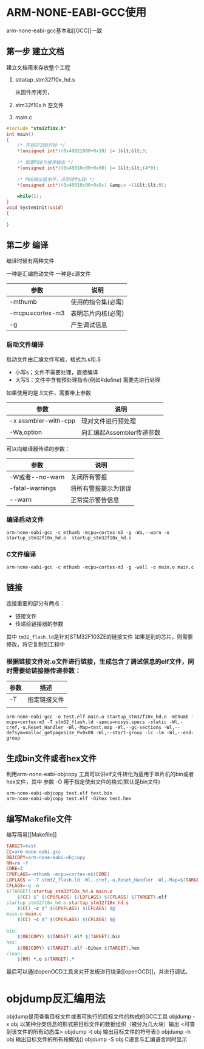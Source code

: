 # ARM-NONE-EABI-GCC使用
arm-none-eabi-gcc基本和[[GCC]]一致
## 第一步 建立文档
建立文档用来存放整个工程

1. stratup_stm32f10x_hd.s

   从固件库拷贝，

2. stm32f10x.h 空文件

3. main.c

~~~c
#include "stm32f10x.h"
int main()
{
    /* 开启GPIOB时钟 */
    *(unsigned int*)(0x40021000+0x18) |= 1&lt;&lt;3;
 
    /* 配置PB0为推挽输出 */
    *(unsigned int*)(0x40010c00+0x00) |= 1&lt;&lt;(4*0);
 
    /* PB0输出低电平，点亮绿色LED */
    *(unsigned int*)(0x40010c00+0x0c) &amp;= ~(1&lt;&lt;0);
 
    while(1);
}
void SystemInit(void)
{
 
}
~~~

## 第二步 编译

编译时候有两种文件

一种是汇编启动文件
一种是c源文件

| 参数            | 说明               |
| --------------- | ------------------ |
| -mthumb         | 使用的指令集(必需) |
| -mcpu=cortex-m3 | 表明芯片内核(必需) |
| -g              | 产生调试信息       |

### 启动文件编译

启动文件由汇编文件写成，格式为.s和.S

+ 小写s；文件不需要处理，直接编译
+ 大写S：文件中含有预处理指令(例如#define)
  需要先进行处理

如果使用的是.S文件，需要带上参数

| 参数                 | 说明                      |
| -------------------- | ------------------------- |
| -x assmbler-with-cpp | 现对文件进行预处理        |
| -Wa,option           | 向汇编起Assembler传递参数 |

可以向编译器传递的参数：

| 参数            | 说明                 |
| --------------- | -------------------- |
| -W或者--no-warn | 关闭所有警报         |
| -fatal-warnings | 将所有警报提示为错误 |
| --warn          | 正常提示警告信息     |

### 编译启动文件

~~~shell
arm-none-eabi-gcc -c mthumb -mcpu=cortex-m3 -g -Wa,--warn -o startup_stm32f10x_hd.o  startup_stm32f10x_hd.s
~~~

### C文件编译

~~~shell
arm-none-eabi-gcc -c mthumb -mcpu=cortex-m3 -g -wall -o main.o main.c
~~~

## 链接

连接重要的部分有两点：

+ 链接文件
+ 传递给链接器的参数

其中 ``tm32_flash.ld``是针对STM32F103ZE的链接文件
如果是别的芯片，则需要修改，将它复制到工程中

### 根据链接文件对.o文件进行链接，生成包含了调试信息的elf文件，同时需要给链接器传递参数：

| 参数 | 描述         |
| ---- | ------------ |
| -T   | 指定链接文件 |
|      |              |

~~~shell
arm-none-eabi-gcc -o test.elf main.o startup_stm32f10x_hd.o -mthumb -mcpu=cortex-m3 -T stm32_flash.ld -specs=nosys.specs -static -Wl,-cref,-u,Reset_Handler -Wl,-Map=test.map -Wl,--gc-sections -Wl,--defsym=malloc_getpagesize_P=0x80 -Wl,--start-group -lc -lm -Wl,--end-group
~~~



## 生成bin文件或者hex文件

利用arm-none-eabi-objcopy 工具可以讲elf文件转化为适用于单片机的bin或者hex文件，其中 参数 -O 用于指定使出文件的格式(默认是bin文件)

~~~shell
arm-none-eabi-objcopy test.elf test.bin
arm-none-eabi-objcopy test.elf -Oihex test.hex
~~~



## 编写Makefile文件

编写简易[[Makefile]]

~~~makefile
TARGET=test
CC=arm-none-eabi-gcc
OBJCOPY=arm-none-eabi-objcopy
RM=rm -f
CORE=3
CPUFLAGS=-mthumb -mcpu=cortex-m$(CORE)
LDFLAGS = -T stm32_flash.ld -Wl,-cref,-u,Reset_Handler -Wl,-Map=$(TARGET).map -Wl,--gc-sections -Wl,--defsym=malloc_getpagesize_P=0x80 -Wl,--start-group -lc -lm -Wl,--end-group
CFLAGS=-g -o
$(TARGET):startup_stm32f10x_hd.o main.o
    $(CC) $^ $(CPUFLAGS) $(LDFLAGS) $(CFLAGS) $(TARGET).elf
startup_stm32f10x_hd.o:startup_stm32f10x_hd.s
    $(CC) -c $^ $(CPUFLAGS) $(CFLAGS) $@
main.o:main.c
    $(CC) -c $^ $(CPUFLAGS) $(CFLAGS) $@
 
bin:
    $(OBJCOPY) $(TARGET).elf $(TARGET).bin
hex:
    $(OBJCOPY) $(TARGET).elf -Oihex $(TARGET).hex
clean:
    $(RM) *.o $(TARGET).*
~~~

最后可以通过openOCD工具来对开发板进行烧录[[openOCD]]，并进行调试。

# objdump反汇编用法
objdump是用查看目标文件或者可执行的目标文件的构成的GCC工具
objdump -x obj 
以某种分类信息的形式把目标文件的数据组织（被分为几大块）输出 <可查到该文件的所有动态库>
objdump -t obj 输出目标文件的符号表()
objdump -h obj 输出目标文件的所有段概括()
objdump -S obj C语言与汇编语言同时显示

